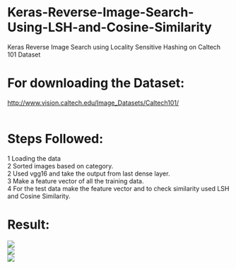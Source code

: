 # Keras-Reverse-Image-Search-Using-LSH-and-Cosine-Similarity
Keras Reverse Image Search using Locality Sensitive Hashing on Caltech 101 Dataset

# For downloading the Dataset:<br />
http://www.vision.caltech.edu/Image_Datasets/Caltech101/<br /><br />

# Steps Followed:<br />
1 Loading the data<br />
2 Sorted images based on category.<br />
2 Used vgg16 and take the output from last dense layer.<br />
3 Make a feature vector of all the training data.<br />
4 For the test data make the feature vector and to check similarity used LSH and Cosine Similarity.<br />

# Result: <br />
![](https://github.com/TanyaChutani/Keras-Reverse-Image-Search-Using-LSH-and-Cosine-Similarity/blob/master/Bikes.png)<br />
![](https://github.com/TanyaChutani/Keras-Reverse-Image-Search-Using-LSH-and-Cosine-Similarity/blob/master/Car.png)<br />
![](https://github.com/TanyaChutani/Keras-Reverse-Image-Search-Using-LSH-and-Cosine-Similarity/blob/master/Airplanes.png)<br />
